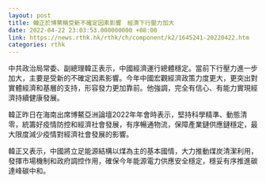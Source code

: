 ```yaml
---
layout: post
title: 韓正於博鰲稱受新不確定因素影響　經濟下行壓力加大
date: 2022-04-22 23:03:53.000000000 +08:00
link: https://news.rthk.hk/rthk/ch/component/k2/1645241-20220422.htm
categories: rthk
---
```


中共政治局常委、副總理韓正表示，中國經濟運行總體穩定。當前下行壓力進一步加大，主要是受新的不確定因素影響。今年中國宏觀經濟政策力度更大，更突出對實體經濟和基層的支持，形容發力更加靠前。他強調，完全有信心、有能力實現經濟持續健康發展。

韓正昨日在海南出席博鰲亞洲論壇2022年年會時表示，堅持科學精準、動態清零，統籌好疫情防控和經濟社會發展，有序暢通物流，保障產業鏈供應鏈穩定，最大限度減少疫情對經濟社會發展的影響。

韓正又表示，中國將立足能源結構以煤為主的基本國情，大力推動煤炭清潔利用，發揮市場機制和政府調控作用，確保今年能源電力供應安全穩定，穩妥有序推進碳達峰碳中和。
